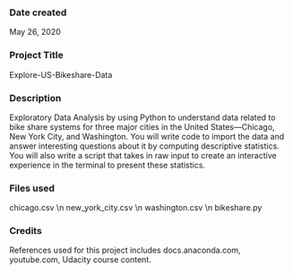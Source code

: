 ### Date created
May 26, 2020

### Project Title
Explore-US-Bikeshare-Data

### Description
Exploratory Data Analysis by using Python to understand data related to bike share systems for three major cities in the United States—Chicago, New York City, and Washington. You will write code to import the data and answer interesting questions about it by computing descriptive statistics. You will also write a script that takes in raw input to create an interactive experience in the terminal to present these statistics.

### Files used
chicago.csv \n
new_york_city.csv \n
washington.csv \n
bikeshare.py 

### Credits
References used for this project includes docs.anaconda.com, youtube.com, Udacity course content.

